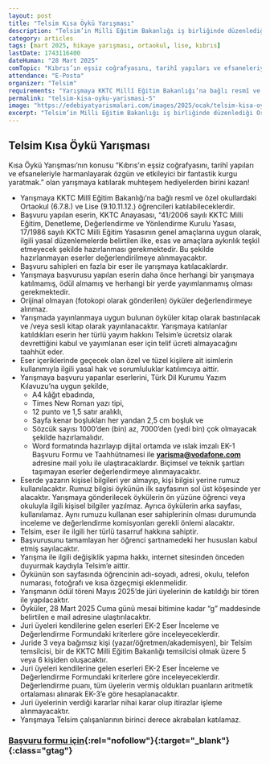 ```yaml
---
layout: post
title: "Telsim Kısa Öykü Yarışması"
description: "Telsim’in Milli Eğitim Bakanlığı iş birliğinde düzenlediği Ortaokul ve Liseler Arası V. Kısa Öykü Yarışması başvuruları başladı."
category: articles
tags: [mart 2025, hikaye yarışması, ortaokul, lise, kıbrıs]
lastDate: 1743116400
dateHuman: "28 Mart 2025"
comTopic: "Kıbrıs’ın eşsiz coğrafyasını, tarihî yapıları ve efsaneleriyle harmanlayarak özgün ve etkileyici bir fantastik kurgu yaratmak."
attendance: "E-Posta"
organizer: "Telsim"
requirements: "Yarışmaya KKTC Millî Eğitim Bakanlığı’na bağlı resmî ve özel okullardaki Ortaokul (6.7.8.) ve Lise (9.10.11.12.) öğrencileri katılabileceklerdir"
permalink: "telsim-kisa-oyku-yarismasi-5"
image: "https://edebiyatyarismalari.com/images/2025/ocak/telsim-kisa-oyku-yarismasi.png"
excerpt: "Telsim’in Milli Eğitim Bakanlığı iş birliğinde düzenlediği Ortaokul ve Liseler Arası V. Kısa Öykü Yarışması başvuruları başladı."
---
```


## Telsim Kısa Öykü Yarışması

Kısa Öykü Yarışması’nın konusu “Kıbrıs’ın eşsiz coğrafyasını, tarihî yapıları ve efsaneleriyle harmanlayarak özgün ve etkileyici bir fantastik kurgu yaratmak.” olan yarışmaya katılarak muhteşem hediyelerden birini kazan!

- Yarışmaya KKTC Millî Eğitim Bakanlığı’na bağlı resmî ve özel okullardaki Ortaokul (6.7.8.) ve Lise (9.10.11.12.) öğrencileri katılabileceklerdir. 
- Başvuru yapılan eserin, KKTC Anayasası, “41/2006 sayılı KKTC Milli Eğitim, Denetleme, Değerlendirme ve Yönlendirme Kurulu Yasası, 17/1986 sayılı KKTC Milli Eğitim Yasasının genel amaçlarına uygun olarak, ilgili yasal düzenlemelerde belirtilen ilke, esas ve amaçlara aykırılık teşkil etmeyecek şekilde hazırlanması gerekmektedir. Bu şekilde hazırlanmayan eserler değerlendirilmeye alınmayacaktır. 
- Başvuru sahipleri en fazla bir eser ile yarışmaya katılacaklardır. 
- Yarışmaya başvurusu yapılan eserin daha önce herhangi bir yarışmaya katılmamış, ödül almamış ve herhangi bir yerde yayımlanmamış olması gerekmektedir. 
- Orijinal olmayan (fotokopi olarak gönderilen) öyküler değerlendirmeye alınmaz.
- Yarışmada yayınlanmaya uygun bulunan öyküler kitap olarak bastırılacak ve /veya sesli kitap olarak yayınlanacaktır. Yarışmaya katılanlar katıldıkları eserin her türlü yayım hakkını Telsim’e ücretsiz olarak devrettiğini kabul ve yayımlanan eser için telif ücreti almayacağını taahhüt eder.
- Eser içeriklerinde geçecek olan özel ve tüzel kişilere ait isimlerin kullanımıyla ilgili yasal hak ve sorumluluklar katılımcıya aittir. 
- Yarışmaya başvuru yapanlar eserlerini, Türk Dil Kurumu Yazım Kılavuzu’na uygun şekilde, 
    - A4 kâğıt ebadında, 
    - Times New Roman yazı tipi, 
    - 12 punto ve 1,5 satır aralıklı, 
    - Sayfa kenar boşlukları her yandan 2,5 cm boşluk ve 
    - Sözcük sayısı 1000’den (bin) az, 7000’den (yedi bin) çok olmayacak şekilde hazırlamalıdır.
    - Word formatında hazırlayıp dijital ortamda ve ıslak imzalı EK-1 Başvuru Formu ve Taahhütnamesi ile **yarisma@vodafone.com** adresine mail yolu ile ulaştıracaklardır. Biçimsel ve teknik şartları taşımayan eserler değerlendirmeye alınmayacaktır. 
- Eserde yazarın kişisel bilgileri yer almayıp, kişi bilgisi yerine rumuz kullanılacaktır. Rumuz bilgisi öykünün ilk sayfasının sol üst köşesinde yer alacaktır. Yarışmaya gönderilecek öykülerin ön yüzüne öğrenci veya okuluyla ilgili kişisel bilgiler yazılmaz. Ayrıca öykülerin arka sayfası, kullanılamaz. Aynı rumuzu kullanan eser sahiplerinin olması durumunda inceleme ve değerlendirme komisyonları gerekli önlemi alacaktır.
- Telsim, eser ile ilgili her türlü tasarruf hakkına sahiptir. 
- Başvurusunu tamamlayan her öğrenci şartnamedeki her hususları kabul etmiş sayılacaktır. 
- Yarışma ile ilgili değişiklik yapma hakkı, internet sitesinden önceden duyurmak kaydıyla Telsim’e aittir.
- Öykünün son sayfasında öğrencinin adı-soyadı, adresi, okulu, telefon numarası, fotoğrafı ve kısa özgeçmişi eklenmelidir. 
- Yarışmanın ödül töreni Mayıs 2025’de jüri üyelerinin de katıldığı bir tören ile yapılacaktır. 
- Öyküler, 28 Mart 2025 Cuma günü mesai bitimine kadar “g” maddesinde belirtilen e mail adresine ulaştırılacaktır. 
- Juri üyeleri kendilerine gelen eserleri EK-2 Eser İnceleme ve Değerlendirme Formundaki kriterlere göre inceleyeceklerdir.
- Juride 3 veya bağımsız kişi (yazar/öğretmen/akademisyen), bir Telsim temsilcisi, bir de KKTC Milli Eğitim Bakanlığı temsilcisi olmak üzere 5 veya 6 kişiden oluşacaktır.
- Juri üyeleri kendilerine gelen eserleri EK-2 Eser İnceleme ve Değerlendirme Formundaki kriterlere göre inceleyeceklerdir. Değerlendirme puanı, tüm üyelerin vermiş oldukları puanların aritmetik ortalaması alınarak EK-3’e göre hesaplanacaktır. 
- Juri üyelerinin verdiği kararlar nihai karar olup itirazlar işleme alınmayacaktır. 
- Yarışmaya Telsim çalışanlarının birinci derece akrabaları katılamaz. 

### [Başvuru formu için](https://www.kktctelsim.com/tr/yarismalar/467/telsim-kisa-oyku-yarismasi?ref=edebiyatyarismalari.com){:rel="nofollow"}{:target="_blank"}{:class="gtag"}